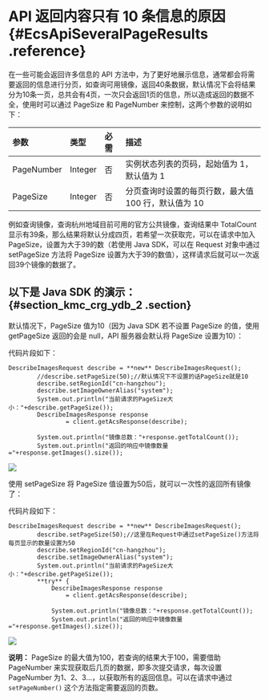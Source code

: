 # API 返回内容只有 10 条信息的原因 {#EcsApiSeveralPageResults .reference}

在一些可能会返回许多信息的 API 方法中，为了更好地展示信息，通常都会将需要返回的信息进行分页，如查询可用镜像，返回40条数据，默认情况下会将结果分为10条一页，总共会有4页，一次只会返回1页的信息，所以造成返回的数据不全，使用时可以通过 PageSize 和 PageNumber 来控制，这两个参数的说明如下：

|参数|类型|必需|描述|
|:-|:-|:-|:-|
|PageNumber|Integer|否|实例状态列表的页码，起始值为 1，默认值为 1|
|PageSize|Integer|否|分页查询时设置的每页行数，最大值 100 行，默认值为 10|

例如查询镜像，查询杭州地域目前可用的官方公共镜像，查询结果中 TotalCount 显示有39条，那么结果将默认分成四页，若希望一次获取完，可以在请求中加入 PageSize，设置为大于39的数（若使用 Java SDK，可以在 Request 对象中通过 setPageSize 方法将 PageSize 设置为大于39的数值），这样请求后就可以一次返回39个镜像的数据了。

## 以下是 Java SDK 的演示： {#section_kmc_crg_ydb_2 .section}

默认情况下，PageSize 值为10（因为 Java SDK 若不设置 PageSize 的值，使用 getPageSize 返回的会是 null，API 服务器会默认将 PageSize 设置为10）：

代码片段如下：

```
DescribeImagesRequest describe = **new** DescribeImagesRequest();
        //describe.setPageSize(50);//默认情况下不设置的话PageSize就是10
        describe.setRegionId("cn-hangzhou");
        describe.setImageOwnerAlias("system");
        System.out.println("当前请求的PageSize大小："+describe.getPageSize());
        DescribeImagesResponse response
                = client.getAcsResponse(describe);

        System.out.println("镜像总数："+response.getTotalCount());
        System.out.println("返回的响应中镜像数量="+response.getImages().size());

```

![](http://static-aliyun-doc.oss-cn-hangzhou.aliyuncs.com/assets/img/10050/4033_zh-CN.jpg)

使用 setPageSize 将 PageSize 值设置为50后，就可以一次性的返回所有镜像了：

代码片段如下：

```
DescribeImagesRequest describe = **new** DescribeImagesRequest();
        describe.setPageSize(50);//这里在Request中通过setPageSize()方法将每页显示的数量设置为50
        describe.setRegionId("cn-hangzhou");
        describe.setImageOwnerAlias("system");
        System.out.println("当前请求的PageSize大小："+describe.getPageSize());
        **try** {
            DescribeImagesResponse response
                = client.getAcsResponse(describe);

            System.out.println("镜像总数："+response.getTotalCount());
            System.out.println("返回的响应中镜像数量="+response.getImages().size());

```

![](http://static-aliyun-doc.oss-cn-hangzhou.aliyuncs.com/assets/img/10050/4032_zh-CN.jpg)

**说明：** PageSize 的最大值为100，若查询的结果大于100，需要借助 PageNumber 来实现获取后几页的数据，即多次提交请求，每次设置 PageNumber 为1、2、3…，以获取所有的返回信息。可以在请求中通过 `setPageNumber()` 这个方法指定需要返回的页数。

